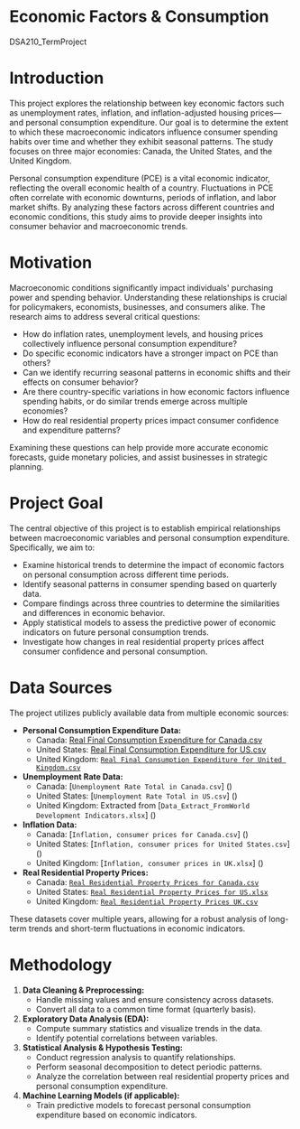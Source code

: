 # Economic Factors & Consumption
DSA210_TermProject

# Introduction
This project explores the relationship between key economic factors such as unemployment rates, inflation, and inflation-adjusted housing prices—and personal consumption expenditure. Our goal is to determine the extent to which these macroeconomic indicators influence consumer spending habits over time and whether they exhibit seasonal patterns. The study focuses on three major economies: Canada, the United States, and the United Kingdom.

Personal consumption expenditure (PCE) is a vital economic indicator, reflecting the overall economic health of a country. Fluctuations in PCE often correlate with economic downturns, periods of inflation, and labor market shifts. By analyzing these factors across different countries and economic conditions, this study aims to provide deeper insights into consumer behavior and macroeconomic trends.

# Motivation
Macroeconomic conditions significantly impact individuals' purchasing power and spending behavior. Understanding these relationships is crucial for policymakers, economists, businesses, and consumers alike. The research aims to address several critical questions:
- How do inflation rates, unemployment levels, and housing prices collectively influence personal consumption expenditure?
- Do specific economic indicators have a stronger impact on PCE than others?
- Can we identify recurring seasonal patterns in economic shifts and their effects on consumer behavior?
- Are there country-specific variations in how economic factors influence spending habits, or do similar trends emerge across multiple economies?
- How do real residential property prices impact consumer confidence and expenditure patterns?

Examining these questions can help provide more accurate economic forecasts, guide monetary policies, and assist businesses in strategic planning.

# Project Goal
The central objective of this project is to establish empirical relationships between macroeconomic variables and personal consumption expenditure. Specifically, we aim to:
- Examine historical trends to determine the impact of economic factors on personal consumption across different time periods.
- Identify seasonal patterns in consumer spending based on quarterly data.
- Compare findings across three countries to determine the similarities and differences in economic behavior.
- Apply statistical models to assess the predictive power of economic indicators on future personal consumption trends.
- Investigate how changes in real residential property prices affect consumer confidence and personal consumption.

# Data Sources
The project utilizes publicly available data from multiple economic sources:
- **Personal Consumption Expenditure Data:**
  - Canada: [Real Final Consumption Expenditure for Canada.csv](https://fred.stlouisfed.org/series/NCRSAXDCCAQ)
  - United States: [Real Final Consumption Expenditure for US.csv](https://fred.stlouisfed.org/series/NCRSAXDCUSQ)
  - United Kingdom: [`Real Final Consumption Expenditure for United Kingdom.csv`](https://fred.stlouisfed.org/series/NCRSAXDCGBQ)
- **Unemployment Rate Data:**
  - Canada: [`Unemployment Rate Total in Canada.csv`] ()
  - United States: [`Unemployment Rate Total in US.csv`] ()
  - United Kingdom: Extracted from [`Data_Extract_FromWorld Development Indicators.xlsx`] ()
- **Inflation Data:**
  - Canada: [`Inflation, consumer prices for Canada.csv`] ()
  - United States: [`Inflation, consumer prices for United States.csv`] ()
  - United Kingdom: [`Inflation, consumer prices in UK.xlsx`] ()
- **Real Residential Property Prices:**
  - Canada: [`Real Residential Property Prices for Canada.csv`](https://fred.stlouisfed.org/series/QCAR628BIS)
  - United States: [`Real Residential Property Prices for US.xlsx`](https://fred.stlouisfed.org/series/QUSR368BIS)
  - United Kingdom: [`Real Residential Property Prices UK.csv`](https://fred.stlouisfed.org/series/QGBR368BIS)

These datasets cover multiple years, allowing for a robust analysis of long-term trends and short-term fluctuations in economic indicators.

# Methodology
1. **Data Cleaning & Preprocessing:**
   - Handle missing values and ensure consistency across datasets.
   - Convert all data to a common time format (quarterly basis).
2. **Exploratory Data Analysis (EDA):**
   - Compute summary statistics and visualize trends in the data.
   - Identify potential correlations between variables.
3. **Statistical Analysis & Hypothesis Testing:**
   - Conduct regression analysis to quantify relationships.
   - Perform seasonal decomposition to detect periodic patterns.
   - Analyze the correlation between real residential property prices and personal consumption expenditure.
4. **Machine Learning Models (if applicable):**
   - Train predictive models to forecast personal consumption expenditure based on economic indicators.

